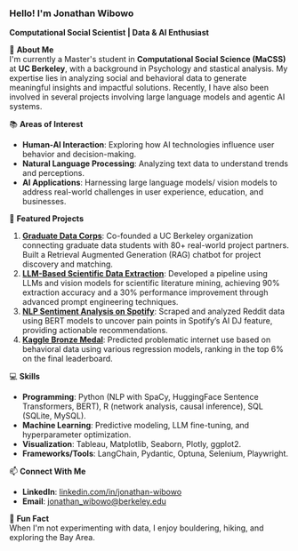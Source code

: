 ### **Hello! I'm Jonathan Wibowo**

**Computational Social Scientist | Data & AI Enthusiast**

🌟 **About Me**  
I'm currently a Master's student in **Computational Social Science (MaCSS)** at **UC Berkeley**, with a background in Psychology and stastical analysis. My expertise lies in analyzing social and behavioral data to generate meaningful insights and impactful solutions. Recently, I have also been involved in several projects involving large language models and agentic AI systems.

📚 **Areas of Interest**

- **Human-AI Interaction**: Exploring how AI technologies influence user behavior and decision-making.
- **Natural Language Processing**: Analyzing text data to understand trends and perceptions.
- **AI Applications**: Harnessing large language models/ vision models to address real-world challenges in user experience, education, and businesses.

📂 **Featured Projects**

1. **[Graduate Data Corps](#)**: Co-founded a UC Berkeley organization connecting graduate data students with 80+ real-world project partners. Built a Retrieval Augmented Generation (RAG) chatbot for project discovery and matching.
2. **[LLM-Based Scientific Data Extraction](#)**: Developed a pipeline using LLMs and vision models for scientific literature mining, achieving 90% extraction accuracy and a 30% performance improvement through advanced prompt engineering techniques.
3. **[NLP Sentiment Analysis on Spotify](#)**: Scraped and analyzed Reddit data using BERT models to uncover pain points in Spotify’s AI DJ feature, providing actionable recommendations.
4. **[Kaggle Bronze Medal](#)**: Predicted problematic internet use based on behavioral data using various regression models, ranking in the top 6% on the final leaderboard.

💻 **Skills**

- **Programming**: Python (NLP with SpaCy, HuggingFace Sentence Transformers, BERT), R (network analysis, causal inference), SQL (SQLite, MySQL).
- **Machine Learning**: Predictive modeling, LLM fine-tuning, and hyperparameter optimization.
- **Visualization**: Tableau, Matplotlib, Seaborn, Plotly, ggplot2.
- **Frameworks/Tools**: LangChain, Pydantic, Optuna, Selenium, Playwright.

📫 **Connect With Me**

- **LinkedIn**: [linkedin.com/in/jonathan-wibowo](https://www.linkedin.com/in/jonathan-wibowo)
- **Email**: jonathan_wibowo@berkeley.edu

🌟 **Fun Fact**  
When I'm not experimenting with data, I enjoy bouldering, hiking, and exploring the Bay Area.
